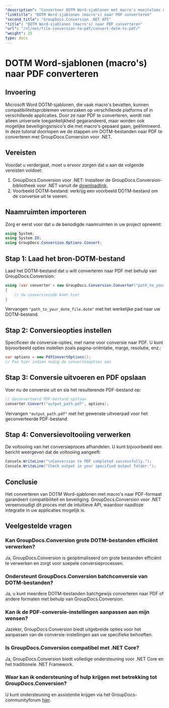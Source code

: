 ```yaml
---
"description": "Converteer DOTM Word-sjablonen met macro's moeiteloos naar PDF met GroupDocs.Conversion voor .NET. Zorg voor compatibiliteit en beveiliging met eenvoudige stappen."
"linktitle": "DOTM Word-sjablonen (macro's) naar PDF converteren"
"second_title": "GroupDocs.Conversion .NET API"
"title": "DOTM Word-sjablonen (macro's) naar PDF converteren"
"url": "/nl/net/file-conversion-to-pdf/convert-dotm-to-pdf/"
"weight": 25
type: docs
---
```

# DOTM Word-sjablonen (macro's) naar PDF converteren

## Invoering
Microsoft Word DOTM-sjablonen, die vaak macro's bevatten, kunnen compatibiliteitsproblemen veroorzaken op verschillende platforms of in verschillende applicaties. Door ze naar PDF te converteren, wordt niet alleen universele toegankelijkheid gegarandeerd, maar worden ook mogelijke beveiligingsrisico's die met macro's gepaard gaan, geëlimineerd. In deze tutorial doorlopen we de stappen om DOTM-bestanden naar PDF te converteren met GroupDocs.Conversion voor .NET.
## Vereisten
Voordat u verdergaat, moet u ervoor zorgen dat u aan de volgende vereisten voldoet:
1. GroupDocs.Conversion voor .NET: Installeer de GroupDocs.Conversion-bibliotheek voor .NET vanuit de [downloadlink](https://releases.groupdocs.com/conversion/net/). 
2. Voorbeeld DOTM-bestand: verkrijg een voorbeeld DOTM-bestand om de conversie uit te voeren.

## Naamruimten importeren
Zorg er eerst voor dat u de benodigde naamruimten in uw project opneemt:
```csharp
using System;
using System.IO;
using GroupDocs.Conversion.Options.Convert;
```
## Stap 1: Laad het bron-DOTM-bestand
Laad het DOTM-bestand dat u wilt converteren naar PDF met behulp van GroupDocs.Conversion:
```csharp
using (var converter = new GroupDocs.Conversion.Converter("path_to_your_dotm_file.dotm"))
{
    // Uw conversiecode komt hier
}
```
Vervangen `"path_to_your_dotm_file.dotm"` met het werkelijke pad naar uw DOTM-bestand.
## Stap 2: Conversieopties instellen
Specificeer de conversie-opties, met name voor conversie naar PDF. U kunt bijvoorbeeld opties instellen zoals pagina-oriëntatie, marge, resolutie, enz.:
```csharp
var options = new PdfConvertOptions();
// Pas hier indien nodig de conversieopties aan
```
## Stap 3: Conversie uitvoeren en PDF opslaan
Voer nu de conversie uit en sla het resulterende PDF-bestand op:
```csharp
// Geconverteerd PDF-bestand opslaan
converter.Convert("output_path.pdf", options);
```
Vervangen `"output_path.pdf"` met het gewenste uitvoerpad voor het geconverteerde PDF-bestand.
## Stap 4: Conversievoltooiing verwerken
De voltooiing van het conversieproces afhandelen. U kunt bijvoorbeeld een bericht weergeven dat de voltooiing aangeeft:
```csharp
Console.WriteLine("\nConversion to PDF completed successfully.");
Console.WriteLine("Check output in your specified output folder.");
```

## Conclusie
Het converteren van DOTM Word-sjablonen met macro's naar PDF-formaat garandeert compatibiliteit en beveiliging. GroupDocs.Conversion voor .NET vereenvoudigt dit proces met de intuïtieve API, waardoor naadloze integratie in uw applicaties mogelijk is.
## Veelgestelde vragen
### Kan GroupDocs.Conversion grote DOTM-bestanden efficiënt verwerken?
Ja, GroupDocs.Conversion is geoptimaliseerd om grote bestanden efficiënt te verwerken en zorgt voor soepele conversieprocessen.
### Ondersteunt GroupDocs.Conversion batchconversie van DOTM-bestanden?
Ja, u kunt meerdere DOTM-bestanden batchgewijs converteren naar PDF of andere formaten met behulp van GroupDocs.Conversion.
### Kan ik de PDF-conversie-instellingen aanpassen aan mijn wensen?
Jazeker, GroupDocs.Conversion biedt uitgebreide opties voor het aanpassen van de conversie-instellingen aan uw specifieke behoeften.
### Is GroupDocs.Conversion compatibel met .NET Core?
Ja, GroupDocs.Conversion biedt volledige ondersteuning voor .NET Core en het traditionele .NET Framework.
### Waar kan ik ondersteuning of hulp krijgen met betrekking tot GroupDocs.Conversion?
U kunt ondersteuning en assistentie krijgen via het GroupDocs-communityforum [hier](https://forum.groupdocs.com/c/conversion/11).
